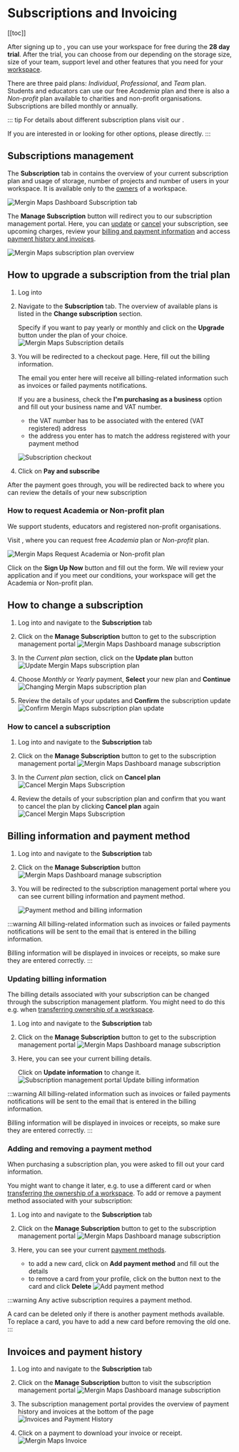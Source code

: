 # Subscriptions and Invoicing
[[toc]]

After signing up to <MainPlatformNameLink />, you can use your workspace for free during the **28 day trial**. After the trial, you can choose from our <MainDomainNameLink id="pricing" desc="subscription plans"/> depending on the storage size, size of your team, support level and other features that you need for your [workspace](../../manage/workspaces/). 

There are three paid plans: *Individual*, *Professional*, and *Team* plan. Students and educators can use our free *Academia* plan and there is also a *Non-profit* plan available to charities and non-profit organisations. Subscriptions are billed monthly or annually.

::: tip
For details about different subscription plans visit our <MainDomainNameLink id="pricing" desc="pricing page"/>.

If you are interested in <MainDomainNameLink id="pricing-for-ce-and-ee" desc="On-Premise deployment"/>  or looking for other options, please <MerginMapsEmail id="sales" desc="contact us" /> directly.
:::

## Subscriptions management
The **Subscription** tab in <DashboardLink /> contains the overview of your current subscription plan and usage of storage, number of projects and number of users in your workspace. It is available only to the [owners](./permissions/#workspace-member-roles) of a workspace.

![Mergin Maps Dashboard Subscription tab](./subscriptions.jpg "Mergin Maps Dashboard Subscription tab")

The **Manage Subscription** button will redirect you to our subscription management portal. Here, you can [update](#how-to-change-a-subscription) or [cancel](#how-to-cancel-a-subscription) your subscription, see upcoming charges, review your [billing and payment information](#billing-information-and-payment-method) and access [payment history and invoices](#invoices-and-payment-history).

![Mergin Maps subscription plan overview](./stripe-merginmaps-subcription.jpg "Mergin Maps subscription plan overview")
   
   
## How to upgrade a subscription from the trial plan
1. Log into <AppDomainNameLink />
2. Navigate to the **Subscription** tab. The overview of available plans is listed in the **Change subscription** section. 
   
   Specify if you want to pay yearly or monthly and click on the **Upgrade** button under the plan of your choice.
   ![Mergin Maps Subscription details](./subscriptions-upgrade.jpg "Mergin Maps Subscription details")

3. You will be redirected to a checkout page. Here, fill out the billing information.

   The email you enter here will receive all billing-related information such as invoices or failed payments notifications.

   If you are a business, check the **I'm purchasing as a business** option and fill out your business name and VAT number.
   - the VAT number has to be associated with the entered (VAT registered) address
   - the address you enter has to match the address registered with your payment method
   
   ![Subscription checkout](./stripe-checkout.jpg "Subscription checkout")
  
4. Click on **Pay and subscribe**
   
After the payment goes through, you will be redirected back to <DashboardLink /> where you can review the details of your new subscription

### How to request Academia or Non-profit plan
We support students, educators and registered non-profit organisations.

Visit <MainDomainNameLink id="pricing" desc="Mergin Maps pricing page"/>, where you can request free *Academia* plan or *Non-profit* plan.

![Mergin Maps Request Academia or Non-profit plan](./academia-non-profit-plan.jpg "Mergin Maps Request Academia or Non-profit plan")

Click on the **Sign Up Now** button and fill out the form. We will review your application and if you meet our conditions, your workspace will get the Academia or Non-profit plan.

## How to change a subscription
1. Log into <AppDomainNameLink /> and navigate to the **Subscription** tab
2. Click on the **Manage Subscription** button to get to the subscription management portal
   ![Mergin Maps Dashboard manage subscription](./subscriptions-update.jpg "Mergin Maps Dashboard manage subscription")

3. In the *Current plan* section, click on the **Update plan** button
   ![Update Mergin Maps subscription plan](./stripe-update-subscription.jpg "Update Mergin Maps subscription plan")
   
4. Choose *Monthly* or *Yearly* payment, **Select** your new plan and **Continue**
   ![Changing Mergin Maps subscription plan](./stripe-update-your-plan.jpg "Changing Mergin Maps subscription plan")
   
5. Review the details of your updates and **Confirm** the subscription update
   ![Confirm Mergin Maps subscription plan update](./stripe-update-plan-confirmation.jpg "Confirm Mergin Maps subscription plan update")

### How to cancel a subscription
1. Log into <AppDomainNameLink /> and navigate to the **Subscription** tab
2. Click on the **Manage Subscription** button to get to the subscription management portal
   ![Mergin Maps Dashboard manage subscription](./subscriptions-update.jpg "Mergin Maps Dashboard manage subscription")

3. In the *Current plan* section, click on **Cancel plan**
   ![Cancel Mergin Maps Subscription](./stripe-cancel-subscription.jpg "Cancel Mergin Maps Subscription")
   
4. Review the details of your subscription plan and confirm that you want to cancel the plan by clicking **Cancel plan** again
   ![Cancel Mergin Maps Subscription](./stripe-cancel-subscription-confirm.jpg "Cancel Mergin Maps Subscription")

## Billing information and payment method
1. Log into <AppDomainNameLink /> and navigate to the **Subscription** tab
2. Click on the **Manage Subscription** button
   ![Mergin Maps Dashboard manage subscription](./subscriptions-update.jpg "Mergin Maps Dashboard manage subscription")

3. You will be redirected to the subscription management portal where you can see current billing information and payment method.

   ![Payment method and billing information](./stripe-billing-info-payment-method.jpg "Payment method and billing information")

:::warning
All billing-related information such as invoices or failed payments notifications will be sent to the email that is entered in the billing information.

Billing information will be displayed in invoices or receipts, so make sure they are entered correctly.
:::

### Updating billing information
The billing details associated with your subscription can be changed through the subscription management platform. You might need to do this e.g. when [transferring ownership of a workspace](./permissions/#how-to-transfer-ownership-of-a-workspace).

1. Log into <AppDomainNameLink /> and navigate to the **Subscription** tab
2. Click on the **Manage Subscription** button to get to the subscription management portal 
   ![Mergin Maps Dashboard manage subscription](./subscriptions-update.jpg "Mergin Maps Dashboard manage subscription")

3. Here, you can see your current billing details. 
   
   Click on **Update information** to change it.
   ![Subscription management portal Update billing information](./stripe-update-billing-info.jpg "Subscription management - Update billing information")

:::warning
All billing-related information such as invoices or failed payments notifications will be sent to the email that is entered in the billing information.

Billing information will be displayed in invoices or receipts, so make sure they are entered correctly.
:::

### Adding and removing a payment method
When purchasing a subscription plan, you were asked to fill out your card information. 

You might want to change it later, e.g. to use a different card or when [transferring the ownership of a workspace](./permissions/#how-to-transfer-ownership-of-a-workspace). To add or remove a payment method associated with your <MainPlatformNameLink /> subscription:

1. Log into <AppDomainNameLink /> and navigate to the **Subscription** tab
2. Click on the **Manage Subscription** button to get to the subscription management portal 
   ![Mergin Maps Dashboard manage subscription](./subscriptions-update.jpg "Mergin Maps Dashboard manage subscription")

3. Here, you can see your current [payment methods](#billing-information-and-payment-method). 
   - to add a new card, click on **Add payment method** and fill out the details
   - to remove a card from your profile, click on the button next to the card and click **Delete**
   ![Add payment method](./stripe-add-payment-method.jpg "Add payment method")

:::warning
Any active subscription requires a payment method. 

A card can be deleted only if there is another payment methods available. To replace a card, you have to add a new card before removing the old one.
:::

## Invoices and payment history
1. Log into <AppDomainNameLink /> and navigate to the **Subscription** tab
2. Click on the **Manage Subscription** button to visit the subscription management portal
   ![Mergin Maps Dashboard manage subscription](./subscriptions-update.jpg "Mergin Maps Dashboard manage subscription")

3. The subscription management portal provides the overview of payment history and invoices at the bottom of the page
   ![Invoices and Payment History](./invoices-history.jpg "Invoices and Payment History")

4. Click on a payment to download your invoice or receipt.
   ![Mergin Maps Invoice](./invoice-receipt.jpg "Mergin Maps Invoice")

